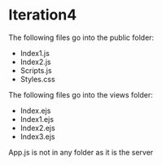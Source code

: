 # Iteration4
The following files go into the public folder:
- Index1.js
- Index2.js
- Scripts.js
- Styles.css

The following files go into the views folder:
- Index.ejs
- Index1.ejs
- Index2.ejs
- Index3.ejs

App.js is not in any folder as it is the server 
